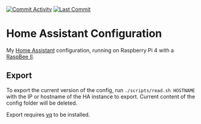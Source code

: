 [![Commit Activity](https://img.shields.io/github/commit-activity/w/johnnybegood/ha-config?color=f58153)](https://github.com/johnnybegood/ha-config/pulse)
[![Last Commit](https://img.shields.io/github/last-commit/johnnybegood/ha-config?color=purple)](https://github.com/johnnybegood/ha-config/commits/main)

# Home Assistant Configuration
My [Home Assistant](https://www.home-assistant.io/) configuration, running on Raspberry Pi 4 with a [RaspBee II](https://phoscon.de/en/raspbee2).

## Export
To export the current version of the config, run `./scripts/read.sh HOSTNAME` with the IP or hostname of the HA instance to export. Current content of the config folder will be deleted.

Export requires [yq](https://github.com/mikefarah/yq/#install) to be installed.
